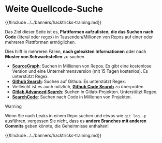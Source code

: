# Weite Quellcode-Suche

{{#include ../../banners/hacktricks-training.md}}

Das Ziel dieser Seite ist es, **Plattformen aufzulisten, die das Suchen nach Code** (literal oder regex) in Tausenden/Millionen von Repos auf einer oder mehreren Plattformen ermöglichen.

Dies hilft in mehreren Fällen, **nach geleakten Informationen** oder nach **Muster von Schwachstellen** zu suchen.

- [**SourceGraph**](https://sourcegraph.com/search): Suchen in Millionen von Repos. Es gibt eine kostenlose Version und eine Unternehmensversion (mit 15 Tagen kostenlos). Es unterstützt Regex.
- [**Github Search**](https://github.com/search): Suchen auf Github. Es unterstützt Regex.
- Vielleicht ist es auch nützlich, [**Github Code Search**](https://cs.github.com/) zu überprüfen.
- [**Gitlab Advanced Search**](https://docs.gitlab.com/ee/user/search/advanced_search.html): Suchen in Gitlab-Projekten. Unterstützt Regex.
- [**SearchCode**](https://searchcode.com/): Suchen nach Code in Millionen von Projekten.

> [!WARNING]
> Wenn Sie nach Leaks in einem Repo suchen und etwas wie `git log -p` ausführen, vergessen Sie nicht, dass es **andere Branches mit anderen Commits** geben könnte, die Geheimnisse enthalten!

{{#include ../../banners/hacktricks-training.md}}
